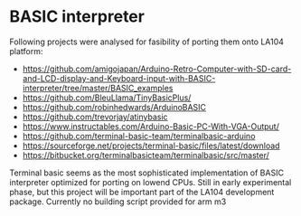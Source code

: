 # BASIC interpreter

Following projects were analysed for fasibility of porting them onto LA104 platform:
- https://github.com/amigojapan/Arduino-Retro-Computer-with-SD-card-and-LCD-display-and-Keyboard-input-with-BASIC-interpreter/tree/master/BASIC_examples
- https://github.com/BleuLlama/TinyBasicPlus/
- https://github.com/robinhedwards/ArduinoBASIC
- https://github.com/trevorjay/atinybasic
- https://www.instructables.com/Arduino-Basic-PC-With-VGA-Output/
- https://github.com/terminal-basic-team/terminalbasic-arduino
- https://sourceforge.net/projects/terminal-basic/files/latest/download
- https://bitbucket.org/terminalbasicteam/terminalbasic/src/master/

Terminal basic seems as the most sophisticated implementation of BASIC interpreter optimized for porting on lowend CPUs. Still in early experimental phase, but this project will be important part of the LA104 development package. Currently no building script provided for arm m3